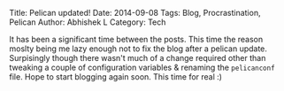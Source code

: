 Title: Pelican updated!
Date: 2014-09-08
Tags: Blog, Procrastination, Pelican
Author: Abhishek L
Category: Tech

It has been a significant time between the posts. This time the reason
moslty being me lazy enough not to fix the blog after a pelican
update. Surpisingly though there wasn't much of a change required
other than tweaking a couple of configuration variables & renaming the
`pelicanconf` file. Hope to start blogging again soon. This time for
real :)
